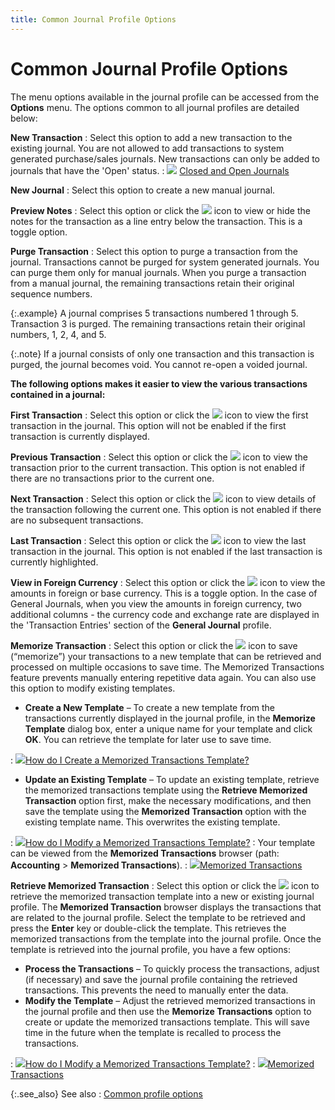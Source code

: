 ```yaml
---
title: Common Journal Profile Options
---
```


# Common Journal Profile Options


The menu options available in the journal profile can be accessed from  the **Options** menu. The options  common to all journal profiles are detailed below:


**New Transaction**
: Select this option to add a new transaction to the  existing journal. You are not allowed to add transactions to system generated  purchase/sales journals. New transactions can only be added to journals  that have the 'Open' status.
: ![]({{site.acc_baseurl}}/img/lens.gif) [Closed  and Open Journals]({{site.acc_baseurl}}/purchasing/purchase-jrnl-proc/common-jrnl-proc/closing_and_reopening_journals.html)


**New Journal**
: Select this option to create a new manual journal.


**Preview Notes**
: Select this option or click the ![]({{site.acc_baseurl}}/img/act_notes.gif) icon  to view or hide the notes for the transaction as a line entry below the  transaction. This is a toggle option.


**Purge Transaction**
: Select this option to purge a transaction from the  journal. Transactions cannot be purged for system generated journals.  You can purge them only for manual journals. When you purge a transaction  from a manual journal, the remaining transactions retain their original  sequence numbers.


{:.example}
A journal comprises 5 transactions numbered  1 through 5. Transaction 3 is purged. The remaining transactions retain  their original numbers, 1, 2, 4, and 5.


{:.note}
If a journal consists of only one transaction  and this transaction is purged, the journal becomes void. You cannot re-open  a voided journal.


**The following options makes it easier to view  the various transactions contained in a journal:**


**First Transaction**
: Select this option or click the ![]({{site.acc_baseurl}}/img/act_first_transaction.gif) icon  to view the first transaction in the journal. This option will not be  enabled if the first transaction is currently displayed.


**Previous Transaction**
: Select this option or click the ![]({{site.acc_baseurl}}/img/act_next_transaction.gif) icon  to view the transaction prior to the current transaction. This option  is not enabled if there are no transactions prior to the current one.


**Next Transaction**
: Select this option or click the ![]({{site.acc_baseurl}}/img/act_next_transaction.gif) icon  to view details of the transaction following the current one. This option  is not enabled if there are no subsequent transactions.


**Last Transaction**
: Select this option or click the ![]({{site.acc_baseurl}}/img/act_last_transaction.gif) icon  to view the last transaction in the journal. This option is not enabled  if the last transaction is currently highlighted.


**View in Foreign Currency**
: Select this option or click the ![]({{site.acc_baseurl}}/img/act_toggle_currency.gif) icon  to view the amounts in foreign or base currency. This is a toggle option.  In the case of General Journals, when you view the amounts in foreign  currency, two additional columns - the currency code and exchange rate  are displayed in the 'Transaction Entries'  section of the **General Journal** profile.


**Memorize Transaction**
: Select this option or click the ![]({{site.acc_baseurl}}/img/memorize_transactions_icon_acc.gif) icon  to save (“memorize”) your transactions to a new template that can be retrieved  and processed on multiple occasions to save time. The Memorized Transactions  feature prevents manually entering repetitive data again. You can also  use this option to modify existing templates.

- **Create 
 a New Template** – To create a new template from the transactions  currently displayed in the journal profile, in the **Memorize 
 Template** dialog box, enter a unique name for your template and  click **OK**. You can retrieve the  template for later use to save time.

: ![]({{site.acc_baseurl}}/img/lens.gif)[How  do I Create a Memorized Transactions Template?]({{site.acc_baseurl}}/memorized-transactions/how_do_i_create_a_memorized_transactions_template_acc.html)

- **Update 
 an Existing Template** – To update an existing template, retrieve  the memorized transactions template using the **Retrieve 
 Memorized Transaction** option first, make the necessary modifications,  and then save the template using the **Memorized 
 Transaction** option with the existing template name. This overwrites  the existing template.

: ![]({{site.acc_baseurl}}/img/lens.gif)[How  do I Modify a Memorized Transactions Template?]({{site.acc_baseurl}}/memorized-transactions/how_do_i_modify_a_memorized_transactions_template_acc.html)
: Your template can be viewed from the **Memorized 
 Transactions** browser (path: **Accounting**  > **Memorized Transactions**).
: ![]({{site.acc_baseurl}}/img/lens.gif)[Memorized  Transactions]({{site.acc_baseurl}}/memorized-transactions/memorized_transactions_acc.html)


**Retrieve Memorized Transaction**
: Select this option or click the ![]({{site.acc_baseurl}}/img/retrieve_memorized_transactions_icon_acc.gif) icon  to retrieve the memorized transaction template into a new or existing  journal profile. The **Memorized Transaction**  browser displays the transactions that are related to the journal profile.  Select the template to be retrieved and press the **Enter**  key or double-click the template. This retrieves the memorized transactions  from the template into the journal profile. Once the template is retrieved  into the journal profile, you have a few options:

- **Process 
 the Transactions** – To quickly process the transactions, adjust  (if necessary) and save the journal profile containing the retrieved transactions.  This prevents the need to manually enter the data.
- **Modify 
 the Template** – Adjust the retrieved memorized transactions in the  journal profile and then use the **Memorize 
 Transactions** option to create or update the memorized transactions  template. This will save time in the future when the template is recalled  to process the transactions.

: ![]({{site.acc_baseurl}}/img/lens.gif)[How  do I Modify a Memorized Transactions Template?]({{site.acc_baseurl}}/memorized-transactions/how_do_i_modify_a_memorized_transactions_template_acc.html)
: ![]({{site.acc_baseurl}}/img/lens.gif)[Memorized  Transactions]({{site.acc_baseurl}}/memorized-transactions/memorized_transactions_acc.html)


{:.see_also}
See also
: [Common  profile options]({{site.wwe_chm}}/everest-client/ui/everest-profiles/standard_menu_options.html)
